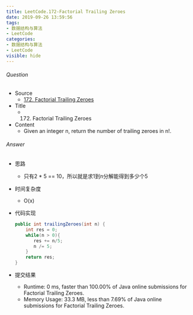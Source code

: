 ```yaml
---
title: LeetCode.172-Factorial Trailing Zeroes
date: 2019-09-26 13:59:56
tags:
- 数据结构与算法
- LeetCode
categories:
- 数据结构与算法
- LeetCode
visible: hide
---
```

###### Question
- Source
	- [172. Factorial Trailing Zeroes](https://leetcode.com/problems/factorial-trailing-zeroes/) 
- Title
	- 172. Factorial Trailing Zeroes 
- Content
	- Given an integer n, return the number of trailing zeroes in n!.
<!--more-->

###### Answer
- 思路
	- 只有2 * 5 == 10，所以就是求1到n分解能得到多少个5 
- 时间复杂度
	- O(x) 	
- 代码实现

	```Java
	public int trailingZeroes(int n) {
        int res = 0;
        while(n > 0){
           res += n/5;
           n /= 5;
        }
        return res;
    }
	```
- 提交结果
	- Runtime: 0 ms, faster than 100.00% of Java online submissions for Factorial Trailing Zeroes.
	- Memory Usage: 33.3 MB, less than 7.69% of Java online submissions for Factorial Trailing Zeroes. 
